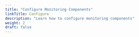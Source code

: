 ```yaml
---
title: "Configure Monitoring Components"
linkTitle: Configure
description: "Learn how to configure monitoring components"
weight: 2
draft: false
---
```

